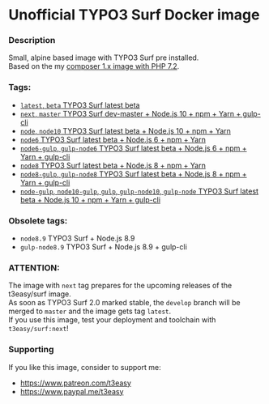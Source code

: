# Unofficial TYPO3 Surf Docker image

### Description
Small, alpine based image with TYPO3 Surf pre installed.  
Based on the my [composer 1.x image with PHP 7.2](https://hub.docker.com/r/t3easy/composer).
  
### Tags:  
*  [`latest`, `beta` TYPO3 Surf latest beta](https://github.com/t3easy/docker-surf/blob/master/Dockerfile)
*  [`next`, `master` TYPO3 Surf dev-master + Node.js 10 + npm + Yarn + gulp-cli](https://github.com/t3easy/docker-surf/blob/develop/Dockerfile)
*  [`node`, `node10` TYPO3 Surf latest beta + Node.js 10 + npm + Yarn](https://github.com/t3easy/docker-surf/blob/master/Dockerfile.Node)
*  [`node6` TYPO3 Surf latest beta + Node.js 6 + npm + Yarn](https://github.com/t3easy/docker-surf/blob/master/Dockerfile.Node6)
*  [`node6-gulp`, `gulp-node6` TYPO3 Surf latest beta + Node.js 6 + npm + Yarn + gulp-cli](https://github.com/t3easy/docker-surf/blob/master/Dockerfile.Node6-Gulp)
*  [`node8` TYPO3 Surf latest beta + Node.js 8 + npm + Yarn](https://github.com/t3easy/docker-surf/blob/master/Dockerfile.Node8)
*  [`node8-gulp`, `gulp-node8` TYPO3 Surf latest beta + Node.js 8 + npm + Yarn + gulp-cli](https://github.com/t3easy/docker-surf/blob/master/Dockerfile.Node8-Gulp)
*  [`node-gulp`, `node10-gulp`, `gulp`, `gulp-node10`, `gulp-node` TYPO3 Surf latest beta + Node.js 10 + npm + Yarn + gulp-cli](https://github.com/t3easy/docker-surf/blob/master/Dockerfile.Node-Gulp)

### Obsolete tags:
* `node8.9` TYPO3 Surf + Node.js 8.9
* `gulp-node8.9` TYPO3 Surf + Node.js 8.9 + gulp-cli

### ATTENTION:
The image with `next` tag prepares for the upcoming releases of the t3easy/surf image.  
As soon as TYPO3 Surf 2.0 marked stable, the `develop` branch will be merged to `master` and the image gets tag `latest`.  
If you use this image, test your deployment and toolchain with `t3easy/surf:next`!

### Supporting
If you like this image, consider to support me:
*  https://www.patreon.com/t3easy
*  https://www.paypal.me/t3easy